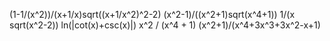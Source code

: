 (1-1/(x^2))/(x+1/x)sqrt((x+1/x^2)^2-2)
(x^2-1)/((x^2+1)sqrt(x^4+1))
1/(x sqrt(x^2-2))
ln(|cot(x)+csc(x)|)
x^2 / (x^4 + 1)
(x^2+1)/(x^4+3x^3+3x^2-x+1)